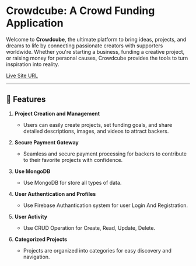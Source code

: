 # Crowdcube: A Crowd Funding Application

Welcome to **Crowdcube**, the ultimate platform to bring ideas, projects, and dreams to life by connecting passionate creators with supporters worldwide. Whether you're starting a business, funding a creative project, or raising money for personal causes, Crowdcube provides the tools to turn inspiration into reality.

[Live Site URL](https://your-live-site-url.com)

---

## 🌟 Features

1. **Project Creation and Management**  
   - Users can easily create projects, set funding goals, and share detailed descriptions, images, and videos to attract backers.

2. **Secure Payment Gateway**  
   - Seamless and secure payment processing for backers to contribute to their favorite projects with confidence.

3. **Use MongoDB**  
   - Use MongoDB for store all types of data.

4. **User Authentication and Profiles**  
   - Use Firebase Authantication system for user Login And Registration.

5. **User Activity**  
   - Use CRUD Operation for Create, Read, Update, Delete.

6. **Categorized Projects**  
   - Projects are organized into categories  for easy discovery and navigation.
